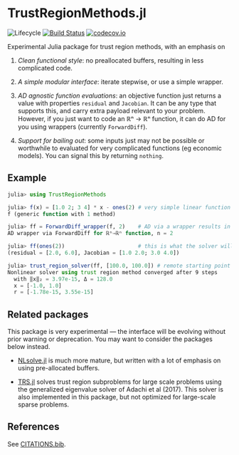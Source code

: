 # TrustRegionMethods.jl

![Lifecycle](https://img.shields.io/badge/lifecycle-experimental-orange.svg)<!--
![Lifecycle](https://img.shields.io/badge/lifecycle-maturing-blue.svg)
![Lifecycle](https://img.shields.io/badge/lifecycle-stable-green.svg)
![Lifecycle](https://img.shields.io/badge/lifecycle-retired-orange.svg)
![Lifecycle](https://img.shields.io/badge/lifecycle-archived-red.svg)
![Lifecycle](https://img.shields.io/badge/lifecycle-dormant-blue.svg) -->
[![Build Status](https://travis-ci.com/tpapp/TrustRegionMethods.jl.svg?branch=master)](https://travis-ci.com/tpapp/TrustRegionMethods.jl)
[![codecov.io](http://codecov.io/github/tpapp/TrustRegionMethods.jl/coverage.svg?branch=master)](http://codecov.io/github/tpapp/TrustRegionMethods.jl?branch=master)

Experimental Julia package for trust region methods, with an emphasis on

1. *Clean functional style*: no preallocated buffers, resulting in less complicated code.

2. *A simple modular interface*: iterate stepwise, or use a simple wrapper.

3. *AD agnostic function evaluations*: an objective function just returns a value with properties `residual` and `Jacobian`. It can be any type that supports this, and carry extra payload relevant to your problem. However, if you just want to code an ℝⁿ → ℝⁿ function, it can do AD for you using wrappers (currently `ForwardDiff`).

4. *Support for bailing out*: some inputs just may not be possible or worthwhile to evaluated for very complicated functions (eg economic models). You can signal this by returning `nothing`.

## Example

```julia
julia> using TrustRegionMethods

julia> f(x) = [1.0 2; 3 4] * x - ones(2) # very simple linear function
f (generic function with 1 method)

julia> ff = ForwardDiff_wrapper(f, 2)    # AD via a wrapper results in a callable
AD wrapper via ForwardDiff for ℝⁿ→ℝⁿ function, n = 2

julia> ff(ones(2))                       # this is what the solver will need
(residual = [2.0, 6.0], Jacobian = [1.0 2.0; 3.0 4.0])

julia> trust_region_solver(ff, [100.0, 100.0]) # remote starting point
Nonlinear solver using trust region method converged after 9 steps
  with ‖x‖₂ = 3.97e-15, Δ = 128.0
  x = [-1.0, 1.0]
  r = [-1.78e-15, 3.55e-15]
```

## Related packages

This package is very experimental — the interface will be evolving without prior warning or deprecation. You may want to consider the packages below instead.

- [NLsolve.jl](https://github.com/JuliaNLSolvers/NLsolve.jl) is much more mature, but written with a lot of emphasis on using pre-allocated buffers.

- [TRS.jl](https://github.com/oxfordcontrol/TRS.jl) solves trust region subproblems for large scale problems using the generalized eigenvalue solver of Adachi et al (2017). This solver is also implemented in this package, but not optimized for large-scale sparse problems.

## References

See [CITATIONS.bib](CITATIONS.bib).
